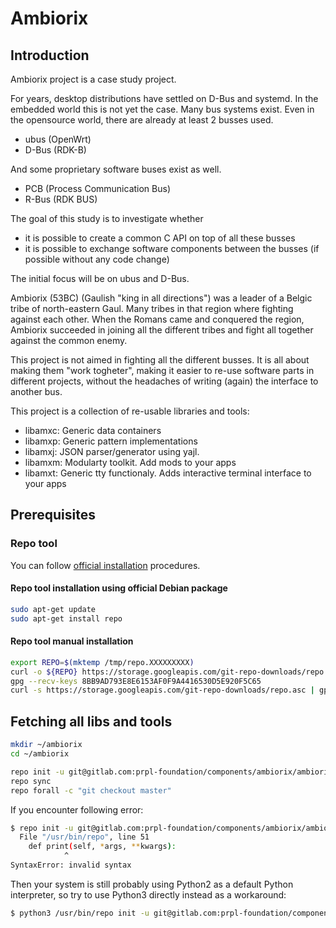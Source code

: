 # Ambiorix

## Introduction

Ambiorix project is a case study project. 

For years, desktop distributions have settled on D-Bus and systemd. In the embedded
world this is not yet the case. Many bus systems exist. Even in the opensource
world, there are already at least 2 busses used.

- ubus (OpenWrt)
- D-Bus (RDK-B)

And some proprietary software buses exist as well.

- PCB (Process Communication Bus)
- R-Bus (RDK BUS)

The goal of this study is to investigate whether

- it is possible to create a common C API on top of all these busses
- it is possible to exchange software components between the busses (if possible without any code change)

The initial focus will be on ubus and D-Bus.

Ambiorix (53BC) (Gaulish "king in all directions") was a leader of a Belgic tribe of north-eastern Gaul.
Many tribes in that region where fighting against each other. When the Romans came and conquered the region,
Ambiorix succeeded in joining all the different tribes and fight all together against the common enemy.

This project is not aimed in fighting all the different busses. It is all about making them
"work togheter", making it easier to re-use software parts in different projects, without the 
headaches of writing (again) the interface to another bus.

This project is a collection of re-usable libraries and tools:

- libamxc: Generic data containers
- libamxp: Generic pattern implementations
- libamxj: JSON parser/generator using yajl.
- libamxm: Modularty toolkit. Add mods to your apps
- libamxt: Generic tty functionaly. Adds interactive terminal interface to your apps


## Prerequisites

### Repo tool

You can follow [official installation](https://source.android.com/docs/setup/download#installing-repo) procedures.

#### Repo tool installation using official Debian package

```bash
sudo apt-get update
sudo apt-get install repo
```

#### Repo tool manual installation

```bash
export REPO=$(mktemp /tmp/repo.XXXXXXXXX)
curl -o ${REPO} https://storage.googleapis.com/git-repo-downloads/repo
gpg --recv-keys 8BB9AD793E8E6153AF0F9A4416530D5E920F5C65
curl -s https://storage.googleapis.com/git-repo-downloads/repo.asc | gpg --verify - ${REPO} && install -m 755 ${REPO} /usr/bin/repo
```

## Fetching all libs and tools

```bash
mkdir ~/ambiorix
cd ~/ambiorix

repo init -u git@gitlab.com:prpl-foundation/components/ambiorix/ambiorix.git
repo sync
repo forall -c "git checkout master"
```

If you encounter following error:

```bash
$ repo init -u git@gitlab.com:prpl-foundation/components/ambiorix/ambiorix.git
  File "/usr/bin/repo", line 51
    def print(self, *args, **kwargs):
            ^
SyntaxError: invalid syntax
```

Then your system is still probably using Python2 as a default Python
interpreter, so try to use Python3 directly instead as a workaround:

```bash
$ python3 /usr/bin/repo init -u git@gitlab.com:prpl-foundation/components/ambiorix/ambiorix.git
```
